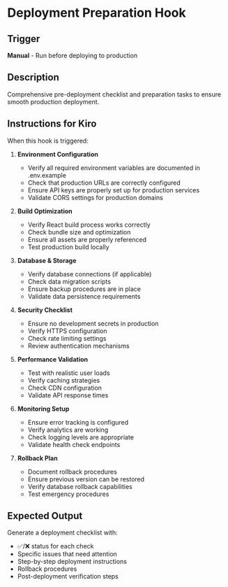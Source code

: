 # Deployment Preparation Hook

## Trigger
**Manual** - Run before deploying to production

## Description
Comprehensive pre-deployment checklist and preparation tasks to ensure smooth production deployment.

## Instructions for Kiro
When this hook is triggered:

1. **Environment Configuration**
   - Verify all required environment variables are documented in .env.example
   - Check that production URLs are correctly configured
   - Ensure API keys are properly set up for production services
   - Validate CORS settings for production domains

2. **Build Optimization**
   - Verify React build process works correctly
   - Check bundle size and optimization
   - Ensure all assets are properly referenced
   - Test production build locally

3. **Database & Storage**
   - Verify database connections (if applicable)
   - Check data migration scripts
   - Ensure backup procedures are in place
   - Validate data persistence requirements

4. **Security Checklist**
   - Ensure no development secrets in production
   - Verify HTTPS configuration
   - Check rate limiting settings
   - Review authentication mechanisms

5. **Performance Validation**
   - Test with realistic user loads
   - Verify caching strategies
   - Check CDN configuration
   - Validate API response times

6. **Monitoring Setup**
   - Ensure error tracking is configured
   - Verify analytics are working
   - Check logging levels are appropriate
   - Validate health check endpoints

7. **Rollback Plan**
   - Document rollback procedures
   - Ensure previous version can be restored
   - Verify database rollback capabilities
   - Test emergency procedures

## Expected Output
Generate a deployment checklist with:
- ✅/❌ status for each check
- Specific issues that need attention
- Step-by-step deployment instructions
- Rollback procedures
- Post-deployment verification steps